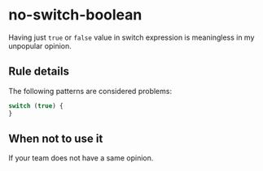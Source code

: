 # no-switch-boolean

Having just `true` or `false` value in switch expression is meaningless in my unpopular opinion.

## Rule details

The following patterns are considered problems:

```js
switch (true) {
}
```

## When not to use it

If your team does not have a same opinion.
